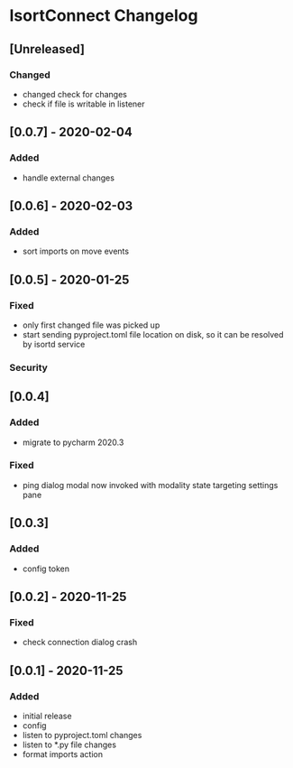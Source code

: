 <!-- Keep a Changelog guide -> https://keepachangelog.com -->

# IsortConnect Changelog
## [Unreleased]
### Changed

- changed check for changes
- check if file is writable in listener

## [0.0.7] - 2020-02-04 

### Added
- handle external changes

## [0.0.6] - 2020-02-03

### Added
- sort imports on move events

## [0.0.5] - 2020-01-25

### Fixed

- only first changed file was picked up
- start sending pyproject.toml file location on disk, so it can be resolved by isortd service

### Security

## [0.0.4]

### Added

- migrate to pycharm 2020.3

### Fixed

- ping dialog modal now invoked with modality state targeting settings pane

## [0.0.3]

### Added

- config token

## [0.0.2] - 2020-11-25

### Fixed

- check connection dialog crash

## [0.0.1] - 2020-11-25

### Added

- initial release
- config
- listen to pyproject.toml changes
- listen to *.py file changes
- format imports action
